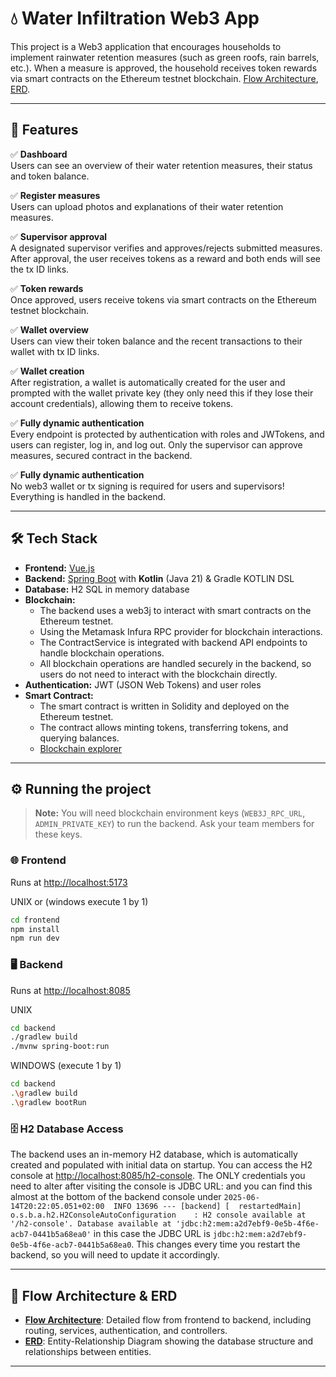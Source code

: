 # 💧 Water Infiltration Web3 App

This project is a Web3 application that encourages households to implement rainwater retention measures (such as green roofs, rain barrels, etc.). When a measure is approved, the household receives token rewards via smart contracts on the Ethereum testnet blockchain. [Flow Architecture](FLOW_ARCHITECTURE.md), [ERD](ERD.md).

---

## 🚀 Features

✅ **Dashboard**  
Users can see an overview of their water retention measures, their status and token balance.

✅ **Register measures**  
Users can upload photos and explanations of their water retention measures.

✅ **Supervisor approval**  
A designated supervisor verifies and approves/rejects submitted measures. After approval, the user receives tokens as a reward and both ends will see the tx ID links.

✅ **Token rewards**  
Once approved, users receive tokens via smart contracts on the Ethereum testnet blockchain.

✅ **Wallet overview**  
Users can view their token balance and the recent transactions to their wallet with tx ID links.

✅ **Wallet creation**  
After registration, a wallet is automatically created for the user and prompted with the wallet private key (they only need this if they lose their account credentials), allowing them to receive tokens.

✅ **Fully dynamic authentication**  
Every endpoint is protected by authentication with roles and JWTokens, and users can register, log in, and log out. Only the supervisor can approve measures, secured contract in the backend.

✅ **Fully dynamic authentication**  
No web3 wallet or tx signing is required for users and supervisors! Everything is handled in the backend.

---

## 🛠️ Tech Stack

- **Frontend:** [Vue.js](https://vuejs.org/)
- **Backend:** [Spring Boot](https://spring.io/projects/spring-boot) with **Kotlin** (Java 21) & Gradle KOTLIN DSL
- **Database:** H2 SQL in memory database
- **Blockchain:**  
    - The backend uses a web3j to interact with smart contracts on the Ethereum testnet.
    - Using the Metamask Infura RPC provider for blockchain interactions.
    - The ContractService is integrated with backend API endpoints to handle blockchain operations.
    - All blockchain operations are handled securely in the backend, so users do not need to interact with the blockchain directly.
- **Authentication:** JWT (JSON Web Tokens) and user roles
- **Smart Contract:**  
    - The smart contract is written in Solidity and deployed on the Ethereum testnet.
    - The contract allows minting tokens, transferring tokens, and querying balances.
    - [Blockchain explorer](https://sepolia.etherscan.io/token/0x1e989dc25884a3a0c301d41af336e1efb615073e)
---

## ⚙️ Running the project
> **Note:** You will need blockchain environment keys (`WEB3J_RPC_URL`, `ADMIN_PRIVATE_KEY`) to run the backend. Ask your team members for these keys.


### 🌐 Frontend
Runs at [http://localhost:5173](http://localhost:5173)

UNIX or (windows execute 1 by 1)
```bash
cd frontend
npm install
npm run dev
```

### 🖥️ Backend
Runs at [http://localhost:8085](http://localhost:8085)

UNIX
```bash
cd backend
./gradlew build
./mvnw spring-boot:run
```

WINDOWS (execute 1 by 1)
```bash
cd backend
.\gradlew build
.\gradlew bootRun
```

### 🗄️ H2 Database Access
The backend uses an in-memory H2 database, which is automatically created and populated with initial data on startup. You can access the H2 console at [http://localhost:8085/h2-console](http://localhost:8085/h2-console). The ONLY credentials you need to alter after visiting the console is JDBC URL: and you can find this almost at the bottom of the backend console under 
```2025-06-14T20:22:05.051+02:00  INFO 13696 --- [backend] [  restartedMain] o.s.b.a.h2.H2ConsoleAutoConfiguration    : H2 console available at '/h2-console'. Database available at 'jdbc:h2:mem:a2d7ebf9-0e5b-4f6e-acb7-0441b5a68ea0'``` in this case the JDBC URL is `jdbc:h2:mem:a2d7ebf9-0e5b-4f6e-acb7-0441b5a68ea0`. This changes every time you restart the backend, so you will need to update it accordingly.


---

## 🔗 Flow Architecture & ERD
- **[Flow Architecture](FLOW_ARCHITECTURE.md)**: Detailed flow from frontend to backend, including routing, services, authentication, and controllers.
- **[ERD](ERD.md)**: Entity-Relationship Diagram showing the database structure and relationships between entities.

---